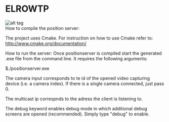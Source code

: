 # ELROWTP
![alt tag](http://sites.usa.gov/wp-content/uploads/2012/11/read-me.jpg)<br />
How to compile the position server:

The project uses Cmake. For instruction on how to use Cmake refer to:
http://www.cmake.org/documentation/

How to run the server:
Once positionserver is compiled start the generated .exe file from the command line.
It requires the following arguments:

$./positionserver.exe <camera input> <multicast ip> <debug>

The camera input corresponds to te id of the opened video capturing device (i.e. a camera index). 
If there is a single camera connected, just pass 0.

The multicast ip correspnds to the adress the client is listening to.

The debug keyword enables debug mode in which additional debug screens are opened (recommended). Simply type "debug" to enable.

